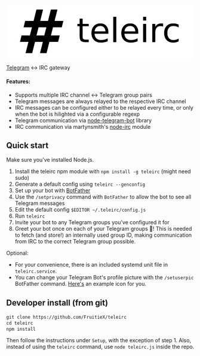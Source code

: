 ![Logo](/logo.png)

[Telegram](https://telegram.org/) ↔ IRC gateway

#### Features:

* Supports multiple IRC channel ↔ Telegram group pairs
* Telegram messages are always relayed to the respective IRC channel
* IRC messages can be configured either to be relayed every time, or only
  when the bot is hilighted via a configurable regexp
* Telegram communication via
  [node-telegram-bot](https://github.com/orzFly/node-telegram-bot) library
* IRC communication via martynsmith's
  [node-irc](https://github.com/martynsmith/node-irc) module

Quick start
-----------

Make sure you've installed Node.js.

1. Install the teleirc npm module with `npm install -g teleirc` (might need sudo)
2. Generate a default config using `teleirc --genconfig`
3. Set up your bot with [BotFather](https://telegram.me/botfather)
4. Use the `/setprivacy` command with `BotFather` to allow the bot to
   see all Telegram messages
5. Edit the default config `$EDITOR ~/.teleirc/config.js`
6. Run `teleirc`
7. Invite your bot to any Telegram groups you've configured it for
8. Greet your bot once on each of your Telegram groups :tada:! This is needed
   to fetch (and store!) an internally used group ID, making communication
   from IRC to the correct Telegram group possible.

Optional:

- For your convenience, there is an included systemd unit file in
  `teleirc.service`.
- You can change your Telegram Bot's profile picture with the `/setuserpic`
  BotFather command. [Here's](/icon.png) an example icon for you.

Developer install (from git)
----------------------------

    git clone https://github.com/FruitieX/teleirc
    cd teleirc
    npm install

Then follow the instructions under `Setup`, with the exception of step 1.
Also, instead of using the `teleirc` command, use `node teleirc.js` inside the repo.

